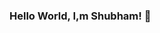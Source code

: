 ### Hello World, I,m Shubham! 👋

<!--
**RATHOD-SHUBHAM/RATHOD-SHUBHAM** is a ✨ _special_ ✨ repository because its `README.md` (this file) appears on your GitHub profile.

Here are some ideas to get you started:

- I’m currently a Grad student ...👻... learning everything i can 🖥 ...
- 👯 I’m looking to collaborate on ...
- Data makes me fall in love with it 🖤  ...
- 💬 Ask me about ...
### 📫 How to reach me? 

  ⦿ Visit my [Portfolio](https://rathod2441996.wixsite.com/mysite) 🌐 <br>
  ⦿ Visit my [Website](https://rathod2441996.wixsite.com/mysite) 🌐 <br>

- ⚡ Fun fact: ... I write poems🎶 ... Do reach out if you find that enchanting😜
-->
